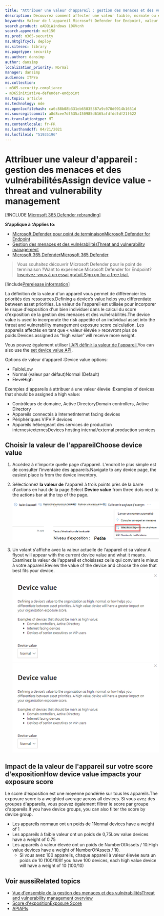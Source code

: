 ```yaml
---
title: "Attribuer une valeur d'appareil : gestion des menaces et des vulnérabilités"
description: Découvrez comment affecter une valeur faible, normale ou élevée à un appareil pour vous aider à différencier les priorités des ressources.
keywords: Valeur de l'appareil Microsoft Defender for Endpoint, valeur de l'appareil de gestion des menaces et des vulnérabilités, appareils à valeur élevée, score d'exposition de la valeur de l'appareil
search.product: eADQiWindows 10XVcnh
search.appverid: met150
ms.prod: m365-security
ms.mktglfcycl: deploy
ms.sitesec: library
ms.pagetype: security
ms.author: dansimp
author: dansimp
localization_priority: Normal
manager: dansimp
audience: ITPro
ms.collection:
- m365-security-compliance
- m365initiative-defender-endpoint
ms.topic: article
ms.technology: mde
ms.openlocfilehash: ca6c88b08b331eb65035387a9c070d0914b1651d
ms.sourcegitcommit: a8d8cee7df535a150985d6165afdfddfdf21f622
ms.translationtype: MT
ms.contentlocale: fr-FR
ms.lasthandoff: 04/21/2021
ms.locfileid: "51935196"
---
```

# <a name="assign-device-value---threat-and-vulnerability-management"></a><span data-ttu-id="f2b4d-104">Attribuer une valeur d'appareil : gestion des menaces et des vulnérabilités</span><span class="sxs-lookup"><span data-stu-id="f2b4d-104">Assign device value - threat and vulnerability management</span></span>

[!INCLUDE [Microsoft 365 Defender rebranding](../../includes/microsoft-defender.md)]

<span data-ttu-id="f2b4d-105">**S’applique à :**</span><span class="sxs-lookup"><span data-stu-id="f2b4d-105">**Applies to:**</span></span>

- [<span data-ttu-id="f2b4d-106">Microsoft Defender pour point de terminaison</span><span class="sxs-lookup"><span data-stu-id="f2b4d-106">Microsoft Defender for Endpoint</span></span>](https://go.microsoft.com/fwlink/?linkid=2154037)
- [<span data-ttu-id="f2b4d-107">Gestion des menaces et des vulnérabilités</span><span class="sxs-lookup"><span data-stu-id="f2b4d-107">Threat and vulnerability management</span></span>](next-gen-threat-and-vuln-mgt.md)
- [<span data-ttu-id="f2b4d-108">Microsoft 365 Defender</span><span class="sxs-lookup"><span data-stu-id="f2b4d-108">Microsoft 365 Defender</span></span>](https://go.microsoft.com/fwlink/?linkid=2118804)

> <span data-ttu-id="f2b4d-109">Vous souhaitez découvrir Microsoft Defender pour le point de terminaison ?</span><span class="sxs-lookup"><span data-stu-id="f2b4d-109">Want to experience Microsoft Defender for Endpoint?</span></span> [<span data-ttu-id="f2b4d-110">Inscrivez-vous à un essai gratuit.</span><span class="sxs-lookup"><span data-stu-id="f2b4d-110">Sign up for a free trial.</span></span>](https://www.microsoft.com/microsoft-365/windows/microsoft-defender-atp?ocid=docs-wdatp-portaloverview-abovefoldlink)

[!include[Prerelease information](../../includes/prerelease.md)]

<span data-ttu-id="f2b4d-111">La définition de la valeur d'un appareil vous permet de différencier les priorités des ressources.</span><span class="sxs-lookup"><span data-stu-id="f2b4d-111">Defining a device’s value helps you differentiate between asset priorities.</span></span> <span data-ttu-id="f2b4d-112">La valeur de l'appareil est utilisée pour incorporer le risque d'exposition d'un bien individuel dans le calcul du score d'exposition de la gestion des menaces et des vulnérabilités.</span><span class="sxs-lookup"><span data-stu-id="f2b4d-112">The device value is used to incorporate the risk appetite of an individual asset into the threat and vulnerability management exposure score calculation.</span></span> <span data-ttu-id="f2b4d-113">Les appareils affectés en tant que « valeur élevée » recevront plus de poids.</span><span class="sxs-lookup"><span data-stu-id="f2b4d-113">Devices assigned as “high value” will receive more weight.</span></span>

<span data-ttu-id="f2b4d-114">Vous pouvez également utiliser [l'API définir la valeur de l'appareil.](set-device-value.md)</span><span class="sxs-lookup"><span data-stu-id="f2b4d-114">You can also use the [set device value API](set-device-value.md).</span></span>

<span data-ttu-id="f2b4d-115">Options de valeur d'appareil :</span><span class="sxs-lookup"><span data-stu-id="f2b4d-115">Device value options:</span></span>

- <span data-ttu-id="f2b4d-116">Faible</span><span class="sxs-lookup"><span data-stu-id="f2b4d-116">Low</span></span>
- <span data-ttu-id="f2b4d-117">Normal (valeur par défaut)</span><span class="sxs-lookup"><span data-stu-id="f2b4d-117">Normal (Default)</span></span>
- <span data-ttu-id="f2b4d-118">Élevé</span><span class="sxs-lookup"><span data-stu-id="f2b4d-118">High</span></span>

<span data-ttu-id="f2b4d-119">Exemples d'appareils à attribuer à une valeur élevée :</span><span class="sxs-lookup"><span data-stu-id="f2b4d-119">Examples of devices that should be assigned a high value:</span></span>

- <span data-ttu-id="f2b4d-120">Contrôleurs de domaine, Active Directory</span><span class="sxs-lookup"><span data-stu-id="f2b4d-120">Domain controllers, Active Directory</span></span>
- <span data-ttu-id="f2b4d-121">Appareils connectés à Internet</span><span class="sxs-lookup"><span data-stu-id="f2b4d-121">Internet facing devices</span></span>
- <span data-ttu-id="f2b4d-122">Périphériques VIP</span><span class="sxs-lookup"><span data-stu-id="f2b4d-122">VIP devices</span></span>
- <span data-ttu-id="f2b4d-123">Appareils hébergeant des services de production internes/externes</span><span class="sxs-lookup"><span data-stu-id="f2b4d-123">Devices hosting internal/external production services</span></span>

## <a name="choose-device-value"></a><span data-ttu-id="f2b4d-124">Choisir la valeur de l'appareil</span><span class="sxs-lookup"><span data-stu-id="f2b4d-124">Choose device value</span></span>

1. <span data-ttu-id="f2b4d-125">Accédez à n'importe quelle page d'appareil. L'endroit le plus simple est de consulter l'inventaire des appareils.</span><span class="sxs-lookup"><span data-stu-id="f2b4d-125">Navigate to any device page, the easiest place is from the device inventory.</span></span>

2. <span data-ttu-id="f2b4d-126">Sélectionnez **la valeur de** l'appareil à trois points près de la barre d'actions en haut de la page.</span><span class="sxs-lookup"><span data-stu-id="f2b4d-126">Select **Device value** from three dots next to the actions bar at the top of the page.</span></span>

    ![Exemple de la valeur de l'appareil.](images/tvm-device-value-dropdown.png)

3. <span data-ttu-id="f2b4d-128">Un volant s'affiche avec la valeur actuelle de l'appareil et sa valeur.</span><span class="sxs-lookup"><span data-stu-id="f2b4d-128">A flyout will appear with the current device value and what it means.</span></span> <span data-ttu-id="f2b4d-129">Examinez la valeur de l'appareil et choisissez celle qui convient le mieux à votre appareil.</span><span class="sxs-lookup"><span data-stu-id="f2b4d-129">Review the value of the device and choose the one that best fits your device.</span></span>
<span data-ttu-id="f2b4d-130">![Exemple de volant de valeur d'appareil.](images/tvm-device-value-flyout.png)</span><span class="sxs-lookup"><span data-stu-id="f2b4d-130">![Example of the device value flyout.](images/tvm-device-value-flyout.png)</span></span>

## <a name="how-device-value-impacts-your-exposure-score"></a><span data-ttu-id="f2b4d-131">Impact de la valeur de l'appareil sur votre score d'exposition</span><span class="sxs-lookup"><span data-stu-id="f2b4d-131">How device value impacts your exposure score</span></span>

<span data-ttu-id="f2b4d-132">Le score d'exposition est une moyenne pondérée sur tous les appareils.</span><span class="sxs-lookup"><span data-stu-id="f2b4d-132">The exposure score is a weighted average across all devices.</span></span> <span data-ttu-id="f2b4d-133">Si vous avez des groupes d'appareils, vous pouvez également filtrer le score par groupe d'appareils.</span><span class="sxs-lookup"><span data-stu-id="f2b4d-133">If you have device groups, you can also filter the score by device group.</span></span>

- <span data-ttu-id="f2b4d-134">Les appareils normaux ont un poids de 1</span><span class="sxs-lookup"><span data-stu-id="f2b4d-134">Normal devices have a weight of 1</span></span>
- <span data-ttu-id="f2b4d-135">Les appareils à faible valeur ont un poids de 0,75</span><span class="sxs-lookup"><span data-stu-id="f2b4d-135">Low value devices have a weight of 0.75</span></span>
- <span data-ttu-id="f2b4d-136">Les appareils à valeur élevée ont un poids de NumberOfAssets / 10.</span><span class="sxs-lookup"><span data-stu-id="f2b4d-136">High value devices have a weight of NumberOfAssets / 10.</span></span>
    - <span data-ttu-id="f2b4d-137">Si vous avez 100 appareils, chaque appareil à valeur élevée aura un poids de 10 (100/10)</span><span class="sxs-lookup"><span data-stu-id="f2b4d-137">If you have 100 devices, each high value device will have a weight of 10 (100/10)</span></span>

## <a name="related-topics"></a><span data-ttu-id="f2b4d-138">Voir aussi</span><span class="sxs-lookup"><span data-stu-id="f2b4d-138">Related topics</span></span>

- [<span data-ttu-id="f2b4d-139">Vue d'ensemble de la gestion des menaces et des vulnérabilités</span><span class="sxs-lookup"><span data-stu-id="f2b4d-139">Threat and vulnerability management overview</span></span>](next-gen-threat-and-vuln-mgt.md)
- [<span data-ttu-id="f2b4d-140">Score d'exposition</span><span class="sxs-lookup"><span data-stu-id="f2b4d-140">Exposure Score</span></span>](tvm-exposure-score.md)
- [<span data-ttu-id="f2b4d-141">API</span><span class="sxs-lookup"><span data-stu-id="f2b4d-141">APIs</span></span>](next-gen-threat-and-vuln-mgt.md#apis)